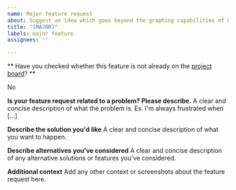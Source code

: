```yaml
---
name: Major feature request
about: Suggest an idea which goes beyond the graphing capabilities of ORUI
title: "[MAJOR]"
labels: major feature
assignees: ''

---
```


** Have you checked whether this feature is not already on the [project board](https://github.com/org-roam/org-roam-ui/projects/2)? **

No

**Is your feature request related to a problem? Please describe.**
A clear and concise description of what the problem is. Ex. I'm always frustrated when [...]

**Describe the solution you'd like**
A clear and concise description of what you want to happen.

**Describe alternatives you've considered**
A clear and concise description of any alternative solutions or features you've considered.

**Additional context**
Add any other context or screenshots about the feature request here.
